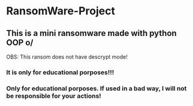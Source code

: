 # RansomWare-Project
## This is a mini ransomware made with python OOP o/

OBS: This ransom does not have descrypt mode!


### It is only for educational porposes!!!


### Only for educational porposes. If used in a bad way, I will not be responsible for your actions!

